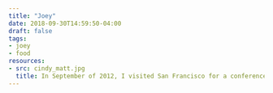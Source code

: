 ```yaml
---
title: "Joey"
date: 2018-09-30T14:59:50-04:00
draft: false
tags:
- joey
- food
resources:
- src: cindy_matt.jpg
  title: In September of 2012, I visited San Francisco for a conference and spent an afternoon of drinking wine with Matt and having dinner with them at Morimoto's in Napa Valley. It was awesome and they were both amazing people to hang out with. I caught this photo after we ate some ice cream. They are still very cool people.
---
```

